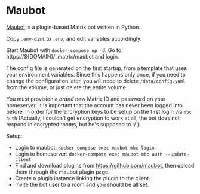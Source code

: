 # Maubot

[Maubot](https://github.com/maubot/maubot#readme) is a plugin-based Matrix bot
written in Python.

Copy `.env-dist` to `.env`, and edit variables accordingly.

Start Maubot with `docker-compose up -d`. Go to https://${DOMAIN}/_matrix/maubot
and login. 

The config file is generated on the first startup, from a template that uses
your environment variables. Since this happens only once, if you need to change
the configuration later, you will need to delete `/data/config.yaml` from the
volume, or just delete the entire volume.

You must provision a *brand new* Matrix ID and password on your homeserver. It
is important that the account has never been logged into before, in order for
the encryption keys to be setup on the first login via `mbc auth` (Actually, I
couldn't get encryption to work at all, the bot does not respond in encrypted
rooms, but he's supposed to :/ ):

Setup:
  * Login to maubot: `docker-compose exec maubot mbc login`
  * Login to homeserver: `docker-compose exec maubot mbc auth --update-client`
  * Find and download plugins from https://github.com/maubot, then upload them
    through the maubot plugin page. 
  * Create a plugin instance linking the plugin to the client. 
  * Invite the bot user to a room and you should be all set.
